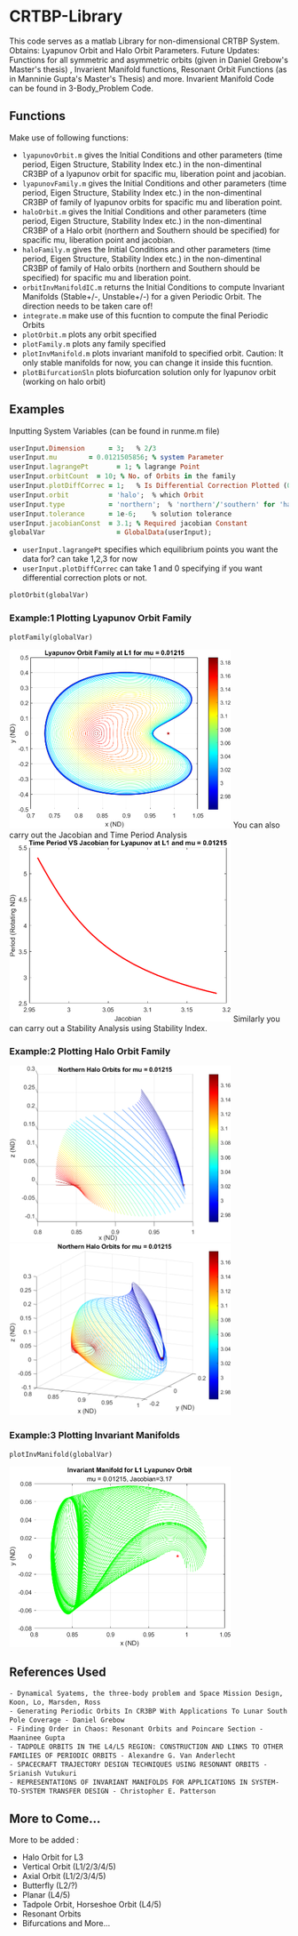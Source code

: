 # CRTBP-Library

This code serves as a matlab Library for non-dimensional CRTBP System. Obtains: Lyapunov Orbit and Halo Orbit Parameters. Future Updates: Functions for all symmetric and asymmetric orbits (given in Daniel Grebow's Master's thesis) , Invarient Manifold functions, Resonant Orbit Functions (as in Manninie Gupta's Master's Thesis) and more. Invarient Manifold Code can be found in 3-Body_Problem Code.


## Functions

Make use of following functions:

* `lyapunovOrbit.m` gives the Initial Conditions and other parameters (time period, Eigen Structure, Stability Index etc.) in the non-dimentinal CR3BP of a lyapunov orbit for spacific mu, liberation point and jacobian.
* `lyapunovFamily.m` gives the Initial Conditions and other parameters (time period, Eigen Structure, Stability Index etc.) in the non-dimentinal CR3BP of family of lyapunov orbits for spacific mu and liberation point.
* `haloOrbit.m` gives the Initial Conditions and other parameters (time period, Eigen Structure, Stability Index etc.) in the non-dimentinal CR3BP of a Halo orbit (northern and Southern should be specified) for spacific mu, liberation point and jacobian.
* `haloFamily.m` gives the Initial Conditions and other parameters (time period, Eigen Structure, Stability Index etc.) in the non-dimentinal CR3BP of family of Halo orbits (northern and Southern should be specified) for spacific mu and liberation point.
* `orbitInvManifoldIC.m` returns the Initial Conditions to compute Invariant Manifolds (Stable+/-, Unstable+/-) for a given Periodic Orbit. The direction needs to be taken care of!
* `integrate.m` make use of this fucntion to compute the final Periodic Orbits
* `plotOrbit.m` plots any orbit specified
* `plotFamily.m` plots any family specified
* `plotInvManifold.m` plots invariant manifold to specified orbit. Caution: It only stable manifolds for now, you can change it inside this fucntion.
* `plotBifurcationSln` plots biofurcation solution only for lyapunov orbit (working on halo orbit)

## Examples

Inputting System Variables (can be found in runme.m file)

```ruby 
userInput.Dimension      = 3;   % 2/3
userInput.mu        = 0.0121505856; % system Parameter
userInput.lagrangePt       = 1; % lagrange Point
userInput.orbitCount  = 10; % No. of Orbits in the family
userInput.plotDiffCorrec = 1;   % Is Differential Correction Plotted (0/1)
userInput.orbit          = 'halo';  % which Orbit
userInput.type           = 'northern';  % 'northern'/'southern' for 'halo' else 'none'
userInput.tolerance      = 1e-6;    % solution tolerance
userInput.jacobianConst  = 3.1; % Required jacobian Constant
globalVar                  = GlobalData(userInput);
```

- `userInput.lagrangePt` specifies which equilibrium points you want the data for? can take 1,2,3 for now
- `userInput.plotDiffCorrec` can take 1 and 0 specifying if you want differential correction plots or not.

```ruby
plotOrbit(globalVar)
```

### Example:1 Plotting Lyapunov Orbit Family


```ruby
plotFamily(globalVar)

```
<img src="images/LyapOrbit1.png" width="400">
You can also carry out the Jacobian and Time Period Analysis
<img src="images/LyapOrbitPeriodStudy.png" width="400">
Similarly you can carry out a Stability Analysis using Stability Index.

### Example:2 Plotting Halo Orbit Family

<img src="images/northernHalo1.png" width="400">
<img src="images/northernHalo2.png" width="400">

### Example:3 Plotting Invariant Manifolds

```ruby
plotInvManifold(globalVar)
```
<img src="images/LyapOrbitInvariantManifold.png" width="400">


## References Used
    - Dynamical Syatems, the three-body problem and Space Mission Design, Koon, Lo, Marsden, Ross
    - Generating Periodic Orbits In CR3BP With Applications To Lunar South Pole Coverage - Daniel Grebow
    - Finding Order in Chaos: Resonant Orbits and Poincare Section - Maaninee Gupta
    - TADPOLE ORBITS IN THE L4/L5 REGION: CONSTRUCTION AND LINKS TO OTHER FAMILIES OF PERIODIC ORBITS - Alexandre G. Van Anderlecht
    - SPACECRAFT TRAJECTORY DESIGN TECHNIQUES USING RESONANT ORBITS - Srianish Vutukuri
    - REPRESENTATIONS OF INVARIANT MANIFOLDS FOR APPLICATIONS IN SYSTEM-TO-SYSTEM TRANSFER DESIGN - Christopher E. Patterson

## More to Come...

More to be added :

* Halo Orbit for L3
* Vertical Orbit (L1/2/3/4/5)
* Axial Orbit (L1/2/3/4/5)
* Butterfly (L2/?)
* Planar (L4/5)
* Tadpole Orbit, Horseshoe Orbit (L4/5)
* Resonant Orbits
* Bifurcations and More...
